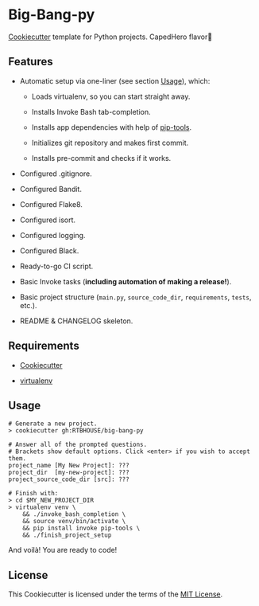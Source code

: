 # Big-Bang-py

[Cookiecutter](https://github.com/audreyr/cookiecutter) template for Python projects. CapedHero flavor🍹


## Features

+ Automatic setup via one-liner (see section [Usage](#usage)), which: 

    + Loads virtualenv, so you can start straight away.
    
    + Installs Invoke Bash tab-completion.
    
    + Installs app dependencies with help of [pip-tools](https://github.com/jazzband/pip-tools).
    
    + Initializes git repository and makes first commit.
    
    + Installs pre-commit and checks if it works.

+ Configured .gitignore.

+ Configured Bandit.

+ Configured Flake8.

+ Configured isort.

+ Configured logging.

+ Configured Black.

+ Ready-to-go CI script.

+ Basic Invoke tasks (**including automation of making a release!**).

+ Basic project structure (`main.py`, `source_code_dir`, `requirements`, `tests`, etc.).

+ README & CHANGELOG skeleton.


## Requirements

+ [Cookiecutter](https://cookiecutter.readthedocs.io/en/latest/installation.html#install-cookiecutter)

+ [virtualenv](https://virtualenv.pypa.io/en/latest/installation/)


## Usage

```console
# Generate a new project.
> cookiecutter gh:RTBHOUSE/big-bang-py

# Answer all of the prompted questions.
# Brackets show default options. Click <enter> if you wish to accept them.
project_name [My New Project]: ???
project_dir  [my-new-project]: ???
project_source_code_dir [src]: ???

# Finish with:
> cd $MY_NEW_PROJECT_DIR
> virtualenv venv \
    && ./invoke_bash_completion \
    && source venv/bin/activate \
    && pip install invoke pip-tools \
    && ./finish_project_setup
```

And voilà! You are ready to code!


## License

This Cookiecutter is licensed under the terms of the [MIT License](/LICENSE).
